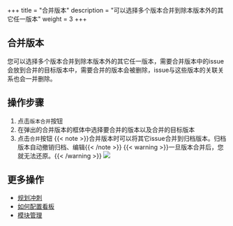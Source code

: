 ﻿+++
title = "合并版本"
description = "可以选择多个版本合并到除本版本外的其它任一版本"
weight = 3
+++

## 合并版本

您可以选择多个版本合并到除本版本外的其它任一版本，需要合并版本中的issue会放到合并的目标版本中，需要合并的版本会被删除，issue与这些版本的关联关系也会一并删除。

## 操作步骤
1. 点击`版本合并`按钮
2. 在弹出的合并版本的框体中选择要合并的版本以及合并的目标版本
3. 点击`合并`按钮
{{< note >}}合并版本时可以将其它issue合并到归档版本。归档版本自动撤销归档、编辑{{< /note >}}
{{< warning >}}一旦版本合并后，您就无法还原。{{< /warning >}}
![](/docs/user-guide/agile/release/img/merge-version.jpg)

## 更多操作

- [规划冲刺](../../backlog/sprint)
- [如何配置看板](../../sprint/manage-kanban)
- [模块管理](../../component)
